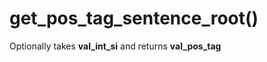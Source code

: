 # get\_pos\_tag\_sentence\_root\(\)

Optionally takes **val\_int\_si** and returns **val\_pos\_tag**

